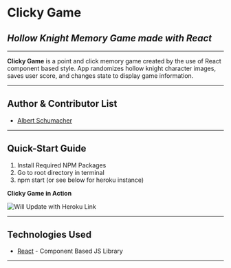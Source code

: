 # **Clicky Game**

## *Hollow Knight Memory Game made with React*
---

**Clicky Game** is a point and click memory game created by the use of React component based style. App randomizes hollow knight character images, saves user score, and changes state to display game information.

---

## Author & Contributor List


* [Albert Schumacher](github.com/ahs012) 

---

## Quick-Start Guide

1. Install Required NPM Packages
2. Go to root directory in terminal
3. npm start (or see below for heroku instance)

**Clicky Game in Action**

![Will Update with Heroku Link](www.heorkuappupdate)

---

## Technologies Used

* [React](https://www.reactjs.org/) - Component Based JS Library

---
